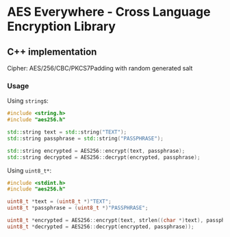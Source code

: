 # AES Everywhere - Cross Language Encryption Library

## C++ implementation

Cipher: AES/256/CBC/PKCS7Padding with random generated salt

### Usage

Using `string`s:
```cpp
#include <string.h>
#include "aes256.h"

std::string text = std::string("TEXT");
std::string passphrase = std::string("PASSPHRASE");

std::string encrypted = AES256::encrypt(text, passphrase);
std::string decrypted = AES256::decrypt(encrypted, passphrase);
```

Using `uint8_t*`:
```cpp
#include <stdint.h>
#include "aes256.h"

uint8_t *text = (uint8_t *)"TEXT";
uint8_t *passphrase = (uint8_t *)"PASSPHRASE";

uint8_t *encrypted = AES256::encrypt(text, strlen((char *)text), passphrase));
uint8_t *decrypted = AES256::decrypt(encrypted, passphrase));
```
